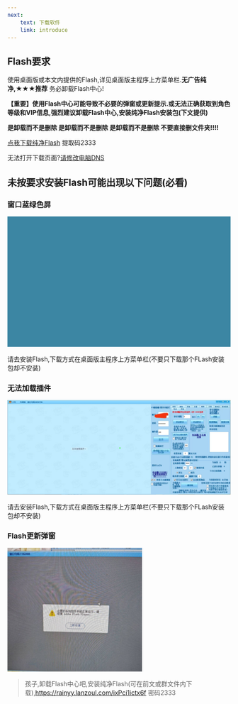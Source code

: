 ```yaml
---
next:
    text: 下载软件
    link: introduce
---
```


## Flash要求

使用桌面版或本文内提供的Flash,详见桌面版主程序上方菜单栏.**无广告纯净,★★★推荐** 务必卸载Flash中心!

**【重要】使用Flash中心可能导致不必要的弹窗或更新提示.或无法正确获取到角色等级和VIP信息,强烈建议卸载Flash中心,安装纯净Flash安装包(下文提供)**

**是卸载而不是删除 是卸载而不是删除 是卸载而不是删除 不要直接删文件夹!!!!**

[点我下载纯净Flash](https://rainyy.lanzoul.com/ixPci1ictx6f) 提取码2333

无法打开下载页面?[请修改电脑DNS](https://www.bilibili.com/video/BV1bY411z7u1/)

## 未按要求安装Flash可能出现以下问题(必看)

### 窗口蓝绿色屏

<!-- ![image](https://img2024.cnblogs.com/blog/1633676/202502/1633676-20250212184825125-1466753928.png) -->

![image](./img/blue-green-screen.png)

请去安装Flash,下载方式在桌面版主程序上方菜单栏(不要只下载那个FLash安装包却不安装)

### 无法加载插件

![image](./img/flash-cant-load_plugin.jpg)

请去安装Flash,下载方式在桌面版主程序上方菜单栏(不要只下载那个FLash安装包却不安装)

### Flash更新弹窗

<!-- ![image](https://img2024.cnblogs.com/blog/1633676/202502/1633676-20250212184848195-2093452498.png) -->

![image](./img/flash-update.png)

> 孩子,卸载Flash中心吧,安装纯净Flash(可在前文或群文件内下载),https://rainyy.lanzoul.com/ixPci1ictx6f 密码2333

